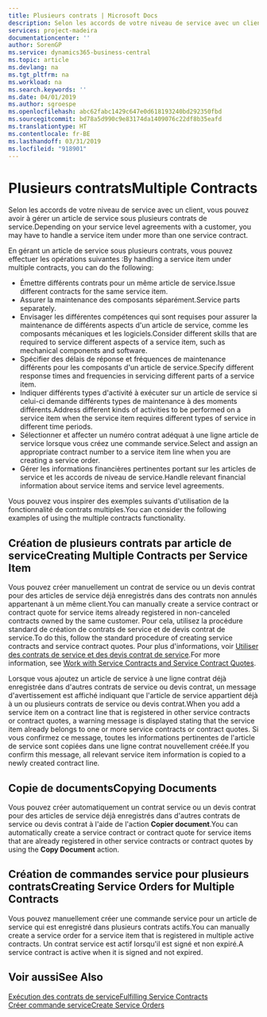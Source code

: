 ```yaml
---
title: Plusieurs contrats | Microsoft Docs
description: Selon les accords de votre niveau de service avec un client, vous pouvez avoir à gérer un article de service sous plusieurs contrats de service.
services: project-madeira
documentationcenter: ''
author: SorenGP
ms.service: dynamics365-business-central
ms.topic: article
ms.devlang: na
ms.tgt_pltfrm: na
ms.workload: na
ms.search.keywords: ''
ms.date: 04/01/2019
ms.author: sgroespe
ms.openlocfilehash: abc62fabc1429c647e0d618193240bd292350fbd
ms.sourcegitcommit: bd78a5d990c9e83174da1409076c22df8b35eafd
ms.translationtype: HT
ms.contentlocale: fr-BE
ms.lasthandoff: 03/31/2019
ms.locfileid: "918901"
---
```

# <a name="multiple-contracts"></a><span data-ttu-id="840c2-103">Plusieurs contrats</span><span class="sxs-lookup"><span data-stu-id="840c2-103">Multiple Contracts</span></span>
<span data-ttu-id="840c2-104">Selon les accords de votre niveau de service avec un client, vous pouvez avoir à gérer un article de service sous plusieurs contrats de service.</span><span class="sxs-lookup"><span data-stu-id="840c2-104">Depending on your service level agreements with a customer, you may have to handle a service item under more than one service contract.</span></span>  
  
<span data-ttu-id="840c2-105">En gérant un article de service sous plusieurs contrats, vous pouvez effectuer les opérations suivantes :</span><span class="sxs-lookup"><span data-stu-id="840c2-105">By handling a service item under multiple contracts, you can do the following:</span></span>  
  
* <span data-ttu-id="840c2-106">Émettre différents contrats pour un même article de service.</span><span class="sxs-lookup"><span data-stu-id="840c2-106">Issue different contracts for the same service item.</span></span>  
* <span data-ttu-id="840c2-107">Assurer la maintenance des composants séparément.</span><span class="sxs-lookup"><span data-stu-id="840c2-107">Service parts separately.</span></span>  
* <span data-ttu-id="840c2-108">Envisager les différentes compétences qui sont requises pour assurer la maintenance de différents aspects d'un article de service, comme les composants mécaniques et les logiciels.</span><span class="sxs-lookup"><span data-stu-id="840c2-108">Consider different skills that are required to service different aspects of a service item, such as mechanical components and software.</span></span>  
* <span data-ttu-id="840c2-109">Spécifier des délais de réponse et fréquences de maintenance différents pour les composants d'un article de service.</span><span class="sxs-lookup"><span data-stu-id="840c2-109">Specify different response times and frequencies in servicing different parts of a service item.</span></span>  
* <span data-ttu-id="840c2-110">Indiquer différents types d'activité à exécuter sur un article de service si celui-ci demande différents types de maintenance à des moments différents.</span><span class="sxs-lookup"><span data-stu-id="840c2-110">Address different kinds of activities to be performed on a service item when the service item requires different types of service in different time periods.</span></span>  
* <span data-ttu-id="840c2-111">Sélectionner et affecter un numéro contrat adéquat à une ligne article de service lorsque vous créez une commande service.</span><span class="sxs-lookup"><span data-stu-id="840c2-111">Select and assign an appropriate contract number to a service item line when you are creating a service order.</span></span>  
* <span data-ttu-id="840c2-112">Gérer les informations financières pertinentes portant sur les articles de service et les accords de niveau de service.</span><span class="sxs-lookup"><span data-stu-id="840c2-112">Handle relevant financial information about service items and service level agreements.</span></span>  
  
<span data-ttu-id="840c2-113">Vous pouvez vous inspirer des exemples suivants d'utilisation de la fonctionnalité de contrats multiples.</span><span class="sxs-lookup"><span data-stu-id="840c2-113">You can consider the following examples of using the multiple contracts functionality.</span></span>  
  
## <a name="creating-multiple-contracts-per-service-item"></a><span data-ttu-id="840c2-114">Création de plusieurs contrats par article de service</span><span class="sxs-lookup"><span data-stu-id="840c2-114">Creating Multiple Contracts per Service Item</span></span>  
<span data-ttu-id="840c2-115">Vous pouvez créer manuellement un contrat de service ou un devis contrat pour des articles de service déjà enregistrés dans des contrats non annulés appartenant à un même client.</span><span class="sxs-lookup"><span data-stu-id="840c2-115">You can manually create a service contract or contract quote for service items already registered in non-canceled contracts owned by the same customer.</span></span> <span data-ttu-id="840c2-116">Pour cela, utilisez la procédure standard de création de contrats de service et de devis contrat de service.</span><span class="sxs-lookup"><span data-stu-id="840c2-116">To do this, follow the standard procedure of creating service contracts and service contract quotes.</span></span> <span data-ttu-id="840c2-117">Pour plus d'informations, voir [Utiliser des contrats de service et des devis contrat de service](service-how-to-create-service-contracts-and-service-contract-quotes.md).</span><span class="sxs-lookup"><span data-stu-id="840c2-117">For more information, see [Work with Service Contracts and Service Contract Quotes](service-how-to-create-service-contracts-and-service-contract-quotes.md).</span></span>  
  
<span data-ttu-id="840c2-118">Lorsque vous ajoutez un article de service à une ligne contrat déjà enregistrée dans d'autres contrats de service ou devis contrat, un message d'avertissement est affiché indiquant que l'article de service appartient déjà à un ou plusieurs contrats de service ou devis contrat.</span><span class="sxs-lookup"><span data-stu-id="840c2-118">When you add a service item on a contract line that is registered in other service contracts or contract quotes, a warning message is displayed stating that the service item already belongs to one or more service contracts or contract quotes.</span></span> <span data-ttu-id="840c2-119">Si vous confirmez ce message, toutes les informations pertinentes de l'article de service sont copiées dans une ligne contrat nouvellement créée.</span><span class="sxs-lookup"><span data-stu-id="840c2-119">If you confirm this message, all relevant service item information is copied to a newly created contract line.</span></span>  
  
## <a name="copying-documents"></a><span data-ttu-id="840c2-120">Copie de documents</span><span class="sxs-lookup"><span data-stu-id="840c2-120">Copying Documents</span></span>  
<span data-ttu-id="840c2-121">Vous pouvez créer automatiquement un contrat service ou un devis contrat pour des articles de service déjà enregistrés dans d'autres contrats de service ou devis contrat à l'aide de l'action **Copier document**.</span><span class="sxs-lookup"><span data-stu-id="840c2-121">You can automatically create a service contract or contract quote for service items that are already registered in other service contracts or contract quotes by using the **Copy Document** action.</span></span>  
  
## <a name="creating-service-orders-for-multiple-contracts"></a><span data-ttu-id="840c2-122">Création de commandes service pour plusieurs contrats</span><span class="sxs-lookup"><span data-stu-id="840c2-122">Creating Service Orders for Multiple Contracts</span></span>  
<span data-ttu-id="840c2-123">Vous pouvez manuellement créer une commande service pour un article de service qui est enregistré dans plusieurs contrats actifs.</span><span class="sxs-lookup"><span data-stu-id="840c2-123">You can manually create a service order for a service item that is registered in multiple active contracts.</span></span> <span data-ttu-id="840c2-124">Un contrat service est actif lorsqu'il est signé et non expiré.</span><span class="sxs-lookup"><span data-stu-id="840c2-124">A service contract is active when it is signed and not expired.</span></span>  
  
## <a name="see-also"></a><span data-ttu-id="840c2-125">Voir aussi</span><span class="sxs-lookup"><span data-stu-id="840c2-125">See Also</span></span>  
[<span data-ttu-id="840c2-126">Exécution des contrats de service</span><span class="sxs-lookup"><span data-stu-id="840c2-126">Fulfilling Service Contracts</span></span>](service-fulfill-service-contracts.md)  
[<span data-ttu-id="840c2-127">Créer commande service</span><span class="sxs-lookup"><span data-stu-id="840c2-127">Create Service Orders</span></span>](service-how-to-create-service-orders.md)  
